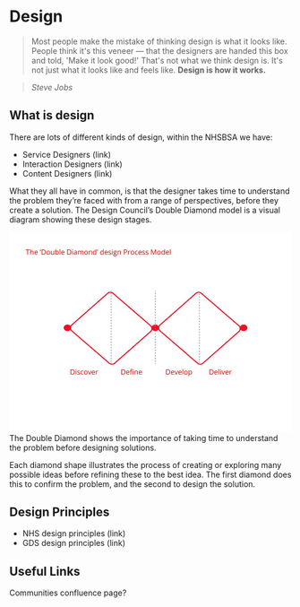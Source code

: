 # Design

> Most people make the mistake of thinking design is what it looks like. People think it's this veneer — that the designers are handed this box and told, 'Make it look good!' That's not what we think design is. It's not just what it looks like and feels like. **Design is how it works.**

> _Steve Jobs_

## What is design

There are lots of different kinds of design, within the NHSBSA we have:

*   Service Designers (link)
*   Interaction Designers (link)
*   Content Designers (link)

What they all have in common, is that the designer takes time to understand the problem they’re faced with from a range of perspectives, before they create a solution. The Design Council’s Double Diamond model is a visual diagram showing these design stages.

![Design Council’s Double Diamond model](images/double-diamond.jpeg)
The Double Diamond shows the importance of taking time to understand the problem before designing solutions.

Each diamond shape illustrates the process of creating or exploring many possible ideas before refining these to the best idea. The first diamond does this to confirm the problem, and the second to design the solution.

## Design Principles

*   NHS design principles (link)
*   GDS design principles (link)

## Useful Links

Communities confluence page?
